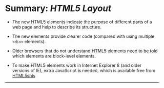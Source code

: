 # **Summary: *HTML5 Layout***

- The new HTML5 elements indicate the purpose of different parts of a web page and help to describe its structure.

- The new elements provide clearer code (compared with using multiple `<div>` elements).

- Older browsers that do not understand HTML5 elements need to be told which elements are block-level elements.

- To make HTML5 elements work in Internet Explorer 8 (and older versions of IE), extra JavaScript is needed, which is available free from [HTML5shiv](https://github.com/aFarkas/html5shiv).

---
